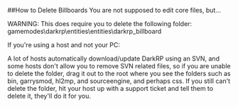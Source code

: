 ##How to Delete Billboards
You are not supposed to edit core files, but...

WARNING: This does require you to delete the following folder:
gamemodes\darkrp\entities\entities\darkrp_billboard

If you're using a host and not your PC:

A lot of hosts automatically download/update DarkRP using an
SVN, and some hosts don't allow you to remove SVN related
files, so if you are unable to delete the folder, drag it out to
the root where you see the folders such as bin, garrysmod,
hl2mp, and sourceengine, and perhaps css. If you still
can't delete the folder, hit your host up with a support ticket
and tell them to delete it, they'll do it for you.